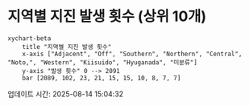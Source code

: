 # 지역별 지진 발생 횟수 (상위 10개)

```mermaid
xychart-beta
    title "지역별 지진 발생 횟수"
    x-axis ["Adjacent", "Off", "Southern", "Northern", "Central", "Noto,", "Western", "Kiisuido", "Hyuganada", "미분류"]
    y-axis "발생 횟수" 0 --> 2091
    bar [2089, 102, 23, 21, 15, 15, 10, 8, 7, 7]
```

업데이트 시간: 2025-08-14 15:04:32
